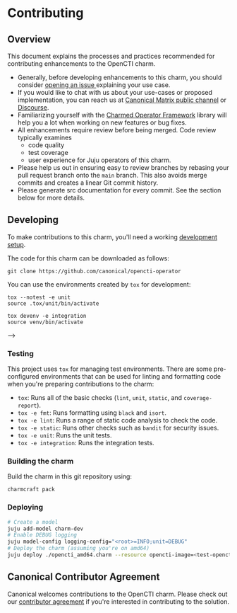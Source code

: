 # Contributing

## Overview

This document explains the processes and practices recommended for contributing enhancements to the OpenCTI charm.

- Generally, before developing enhancements to this charm, you should consider [opening an issue
  ](https://github.com/canonical/opencti-operator/issues) explaining your use case.
- If you would like to chat with us about your use-cases or proposed implementation, you can reach
  us at [Canonical Matrix public channel](https://matrix.to/#/#charmhub-charmdev:ubuntu.com)
  or [Discourse](https://discourse.charmhub.io/).
- Familiarizing yourself with the [Charmed Operator Framework](https://juju.is/docs/sdk) library
  will help you a lot when working on new features or bug fixes.
- All enhancements require review before being merged. Code review typically examines
  - code quality
  - test coverage
  - user experience for Juju operators of this charm.
- Please help us out in ensuring easy to review branches by rebasing your pull request branch onto the `main` branch. This 
  also avoids merge commits and creates a linear Git commit history.
- Please generate src documentation for every commit. See the section below for more details.

## Developing

To make contributions to this charm, you'll need a working [development setup](https://canonical-juju.readthedocs-hosted.com/en/latest/user/howto/manage-your-deployment/manage-your-deployment-environment/#set-things-up).

The code for this charm can be downloaded as follows:

```
git clone https://github.com/canonical/opencti-operator
```

You can use the environments created by `tox` for development:

```shell
tox --notest -e unit
source .tox/unit/bin/activate
```

```shell
tox devenv -e integration
source venv/bin/activate
```
-->

### Testing

This project uses `tox` for managing test environments. There are some pre-configured environments
that can be used for linting and formatting code when you're preparing contributions to the charm:

* `tox`: Runs all of the basic checks (`lint`, `unit`, `static`, and `coverage-report`).
* `tox -e fmt`: Runs formatting using `black` and `isort`.
* `tox -e lint`: Runs a range of static code analysis to check the code.
* `tox -e static`: Runs other checks such as `bandit` for security issues.
* `tox -e unit`: Runs the unit tests.
* `tox -e integration`: Runs the integration tests.

### Building the charm

Build the charm in this git repository using:

```shell
charmcraft pack
```

### Deploying

```bash
# Create a model
juju add-model charm-dev
# Enable DEBUG logging
juju model-config logging-config="<root>=INFO;unit=DEBUG"
# Deploy the charm (assuming you're on amd64)
juju deploy ./opencti_amd64.charm --resource opencti-image=<test-opencti-image-resource>
```

## Canonical Contributor Agreement

Canonical welcomes contributions to the OpenCTI charm. Please check out our [contributor agreement](https://ubuntu.com/legal/contributors) if you're interested in contributing to the solution.
